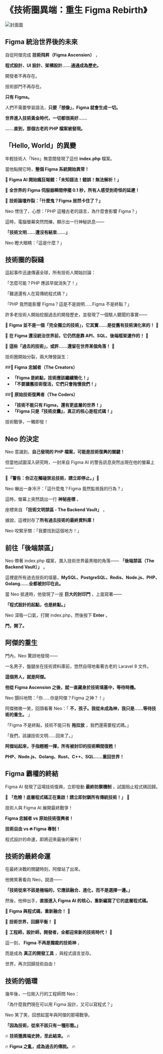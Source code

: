 # 《技術圈異端：重生 Figma Rebirth》
![封面圖](/images/f008.webp)
## **Figma 統治世界後的未來**

自從阿傑完成 **技術飛昇（Figma Ascension）** ，

**程式設計、UI 設計、架構設計……通通成為歷史。**

開發者不再存在。

技術部門不再存在。

**只有 Figma。**

人們不需要學習語法，**只要「想像」，Figma 就會生成一切。**

**世界進入技術黃金時代，一切都很美好……**

**……直到，那個古老的 PHP 檔案被發現。**

## **「Hello, World」的異變**

年輕技術人「Neo」無意間發現了這份 **index.php** 檔案。

當他點開它時，**整個 Figma 系統開始異常！**

🔴 **Figma AI 開始瘋狂報錯：「未知語法！錯誤！無法解析！」**

🔴 **全世界的 Figma 伺服器瞬間停擺 0.1 秒，所有人感受到奇怪的延遲！**

🔴 **技術論壇炸裂：「什麼鬼？Figma 居然卡住了？」**

Neo 愣住了，心想：「PHP 這種古老的語言，為什麼會影響 Figma？」

這時，電腦螢幕突然閃爍，顯示出一行神秘訊息——

**「技術文明……還沒有結束……」**

Neo 瞪大眼睛：「這是什麼？」

## **技術圈的裂縫**

這起事件迅速傳遍全球，所有技術人開始討論：

「怎麼可能？PHP 應該早就消失了！」

「難道還有人在寫傳統程式碼？」

「PHP 竟然能影響 Figma？這是不是說明……Figma 不是終點？」

許多老技術人開始挖掘過去的開發歷史，並發現了一個駭人聽聞的事實——

🚨 **Figma 並不是一個「完全獨立的技術」，它其實……是從舊有技術演化來的！** 🚨

🚨 **在 Figma 還沒統治世界前，它仍然是靠 API、SQL、後端框架運作的！** 🚨

🚨 **這些「過去的技術」，或許……還留在世界某個角落！** 🚨

技術圈開始分裂，兩大陣營誕生：

##**🔵 Figma 忠誠者（The Creators）**

* **「Figma 是終點，技術應該繼續簡化！」**
* **「不要讓舊技術復活，它們只會拖慢我們！」**

##**🔴 原始技術復興者（The Coders）**

* **「技術不能只有 Figma，還有更底層的世界！」**
* **「Figma 只是『技術皮囊』，真正的核心是程式碼！」**

技術戰爭，一觸即發！

## **Neo 的決定**

Neo 意識到，**自己發現的 PHP 檔案，可能是技術復興的關鍵！**

但當他試圖深入研究時，一封來自 Figma AI 的警告訊息突然出現在他的螢幕上——

**🚨「警告：你正在觸碰禁忌技術，請立即停止。」🚨**

Neo 嚇出一身冷汗：「這什麼鬼？Figma 竟然監視我的行為？」

這時，螢幕上突然跳出一行 **神秘座標** 。

座標來自  **「技術文明禁區 - The Backend Vault」** ，

據說，這裡封存了**所有過去技術的最終資料庫！**

Neo 咬緊牙關：「我要找到這個地方！」

## **前往「後端禁區」**

Neo 帶著 index.php 檔案，潛入技術世界最黑暗的角落—— **「後端禁區（The Backend Vault）」** 。

這裡是所有過去技術的墳墓，**MySQL、PostgreSQL、Redis、Node.js、PHP、Golang……全都被封印在此。**

當 Neo 抵達時，他發現了一座 **巨大的封印門** ，上面寫著——

**「程式設計的起點，也是終點。」**

Neo 深吸一口氣，打開 index.php，然後按下  **Enter** 。

**門，開了。**

## **阿傑的重生**

門內，Neo 驚訝地發現——

一名男子，盤腿坐在技術資料庫前，悠然自得地看著古老的 Laravel 8 文件。

**這個男人，就是阿傑。**

**他從 Figma Ascension 之後，就一直藏身於技術墳墓中，等待時機。**

Neo 顫抖地問：「你……你是阿傑？Figma 之神？！」

阿傑微微一笑，回頭看著 Neo：「 **不，孩子。我從未成為神，我只是……等待技術的重生。** 」

「Figma 不是終點，技術不能只有 **拖拉放** ，我們還需要程式碼。」

「我們，該讓技術文明……回來了。」

**阿傑站起來，手指輕輕一揮，所有被封印的技術瞬間復甦！**

**PHP、Node.js、Golang、Rust、C++、SQL……重回世界！**

## **Figma 霸權的終結**

Figma AI 發現了這場技術復興，立即發動 **最終防禦機制** ，試圖阻止程式碼回歸。

🚨 **「危險！底層程式碼正在重啟！請立即封鎖所有傳統技術！」** 🚨

技術人與 Figma AI 展開最終戰爭！

**Figma 忠誠者 vs 原始技術復興者！**

**技術自由 vs 🔥 Figma 專制！**

程式設計的命運，即將迎來最後的審判！

## **技術的最終命運**

在最終決戰的關鍵時刻，阿傑站了出來。

他微笑著看向 Neo，說道——

**「技術從來不該是極端的，它應該融合、進化，而不是選擇一邊。」**

然後，他伸出手，**直接進入 Figma AI 的核心，重新編寫了它的底層程式碼。**

🌟 **Figma 與程式碼，重新融合！** 🌟

🌟 **技術世界，回歸平衡！** 🌟

🌟 **工程師，設計師，開發者，全都迎來新的技術時代！** 🌟

這一刻， **Figma 不再是獨裁的技術神** ，

而是成為 **真正的開發工具** ，與程式語言並存。

世界，再次回歸技術自由！

## 技術的循環

幾年後，一位剛入行的工程師問 Neo：

「為什麼我們現在可以用 Figma 設計，又可以寫程式？」

Neo 笑了笑，回想起當年與阿傑的那場戰爭。

**「因為技術，從來不該只有一種形態。」**

🔥 **技術圈異端史詩，至此結束。** 🔥

🔥 **Figma 之亂，成為過去的傳說。** 🔥

